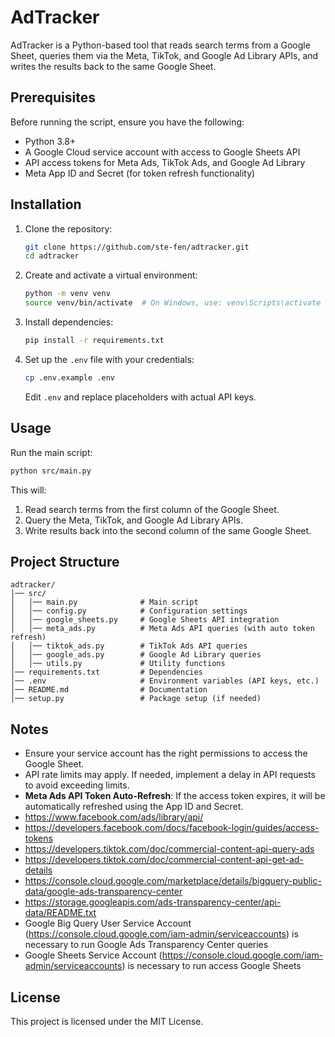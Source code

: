 # AdTracker

AdTracker is a Python-based tool that reads search terms from a Google Sheet, queries them via the Meta, TikTok, and Google Ad Library APIs, and writes the results back to the same Google Sheet.

## Prerequisites

Before running the script, ensure you have the following:
- Python 3.8+
- A Google Cloud service account with access to Google Sheets API
- API access tokens for Meta Ads, TikTok Ads, and Google Ad Library
- Meta App ID and Secret (for token refresh functionality)

## Installation

1. Clone the repository:
   ```sh
   git clone https://github.com/ste-fen/adtracker.git
   cd adtracker
   ```

2. Create and activate a virtual environment:
   ```sh
   python -m venv venv
   source venv/bin/activate  # On Windows, use: venv\Scripts\activate
   ```

3. Install dependencies:
   ```sh
   pip install -r requirements.txt
   ```

4. Set up the `.env` file with your credentials:
   ```sh
   cp .env.example .env
   ```
   Edit `.env` and replace placeholders with actual API keys.

## Usage

Run the main script:
```sh
python src/main.py
```

This will:
1. Read search terms from the first column of the Google Sheet.
2. Query the Meta, TikTok, and Google Ad Library APIs.
3. Write results back into the second column of the same Google Sheet.

## Project Structure
```
adtracker/
│── src/
│   │── main.py              # Main script
│   │── config.py            # Configuration settings
│   │── google_sheets.py     # Google Sheets API integration
│   │── meta_ads.py          # Meta Ads API queries (with auto token refresh)
│   │── tiktok_ads.py        # TikTok Ads API queries
│   │── google_ads.py        # Google Ad Library queries
│   │── utils.py             # Utility functions
│── requirements.txt         # Dependencies
│── .env                     # Environment variables (API keys, etc.)
│── README.md                # Documentation
│── setup.py                 # Package setup (if needed)
```

## Notes
- Ensure your service account has the right permissions to access the Google Sheet.
- API rate limits may apply. If needed, implement a delay in API requests to avoid exceeding limits.
- **Meta Ads API Token Auto-Refresh**: If the access token expires, it will be automatically refreshed using the App ID and Secret.
- https://www.facebook.com/ads/library/api/
- https://developers.facebook.com/docs/facebook-login/guides/access-tokens
- https://developers.tiktok.com/doc/commercial-content-api-query-ads
- https://developers.tiktok.com/doc/commercial-content-api-get-ad-details
- https://console.cloud.google.com/marketplace/details/bigquery-public-data/google-ads-transparency-center
- https://storage.googleapis.com/ads-transparency-center/api-data/README.txt
- Google Big Query User Service Account (https://console.cloud.google.com/iam-admin/serviceaccounts) is necessary to run Google Ads Transparency Center queries
- Google Sheets Service Account (https://console.cloud.google.com/iam-admin/serviceaccounts) is necessary to run access Google Sheets

## License
This project is licensed under the MIT License.

